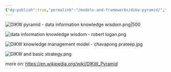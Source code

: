 ```yaml
---
{"dg-publish":true,"permalink":"/models-and-frameworks/dikw-pyramid/","tags":["framework"],"created":"2023-12-19T12:22:40.833-03:00","updated":"2024-03-26T15:54:41.052-03:00"}
---
```


![DIKW pyramid - data information knowledge wisdom.png|500](/img/user/images/models%20&%20frameworks/DIKW%20pyramid%20-%20data%20information%20knowledge%20wisdom.png)

![data information knowledge wisdom - robert logan.png](/img/user/images/models%20&%20frameworks/data%20information%20knowledge%20wisdom%20-%20robert%20logan.png)


![DIKW knowledge management model - chavapong prateep.jpg](/img/user/images/models%20&%20frameworks/DIKW%20knowledge%20management%20model%20-%20chavapong%20prateep.jpg)

![DIKW and basic strategy.png](/img/user/images/models%20&%20frameworks/DIKW%20and%20basic%20strategy.png)

more on: https://en.wikipedia.org/wiki/DIKW_Pyramid